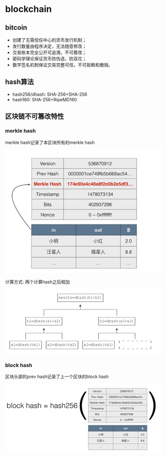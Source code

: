 # blockchain

## bitcoin

- 创建了无需信任中心的货币发行机制；
- 发行数量由程序决定，无法随意修改；
- 交易账本完全公开可追溯，不可篡改；
- 密码学理论保证货币防伪造，防双花；
- 数字签名机制保证交易完整可信，不可抵赖和撤销。

## hash算法

+ hash256/dhash: SHA-256+SHA-256
+ hash160: SHA-256+RipeMD160

## 区块链不可篡改特性

### merkle hash

merkle hash记录了本区块所有的merkle hash

![](img/merklehash.png)

计算方式: 两个计算hash之后相加

![](img/merkle.png)

### block hash

区块头部的prev hash记录了上一个区块的block hash

![](img/blockhash.png)